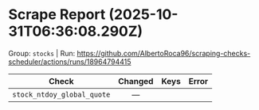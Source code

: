 # Scrape Report (2025-10-31T06:36:08.290Z)

Group: `stocks`  |  Run: https://github.com/AlbertoRoca96/scraping-checks-scheduler/actions/runs/18964794415

| Check | Changed | Keys | Error |
|---|:---:|:--|:--|
| `stock_ntdoy_global_quote` | — |  |  |
